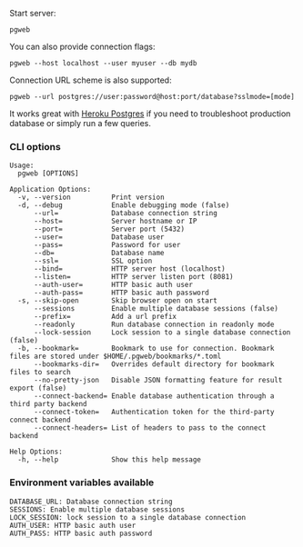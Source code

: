 Start server:

```
pgweb
```

You can also provide connection flags:

```
pgweb --host localhost --user myuser --db mydb
```

Connection URL scheme is also supported:

```
pgweb --url postgres://user:password@host:port/database?sslmode=[mode]
```

It works great with [Heroku Postgres](https://postgres.heroku.com) if you need 
to troubleshoot production database or simply run a few queries.

### CLI options

```
Usage:
  pgweb [OPTIONS]

Application Options:
  -v, --version          Print version
  -d, --debug            Enable debugging mode (false)
      --url=             Database connection string
      --host=            Server hostname or IP
      --port=            Server port (5432)
      --user=            Database user
      --pass=            Password for user
      --db=              Database name
      --ssl=             SSL option
      --bind=            HTTP server host (localhost)
      --listen=          HTTP server listen port (8081)
      --auth-user=       HTTP basic auth user
      --auth-pass=       HTTP basic auth password
  -s, --skip-open        Skip browser open on start
      --sessions         Enable multiple database sessions (false)
      --prefix=          Add a url prefix
      --readonly         Run database connection in readonly mode
      --lock-session     Lock session to a single database connection (false)
  -b, --bookmark=        Bookmark to use for connection. Bookmark files are stored under $HOME/.pgweb/bookmarks/*.toml
      --bookmarks-dir=   Overrides default directory for bookmark files to search
      --no-pretty-json   Disable JSON formatting feature for result export (false)
      --connect-backend= Enable database authentication through a third party backend
      --connect-token=   Authentication token for the third-party connect backend
      --connect-headers= List of headers to pass to the connect backend

Help Options:
  -h, --help             Show this help message
```

### Environment variables available
```
DATABASE_URL: Database connection string
SESSIONS: Enable multiple database sessions
LOCK_SESSION: lock session to a single database connection
AUTH_USER: HTTP basic auth user
AUTH_PASS: HTTP basic auth password
```